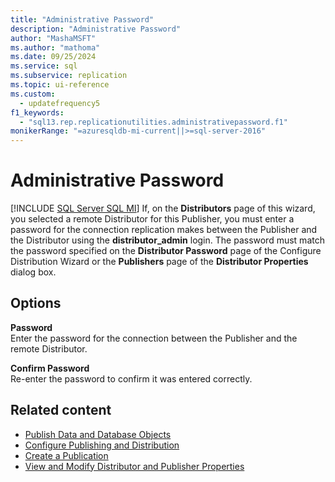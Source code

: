 ```yaml
---
title: "Administrative Password"
description: "Administrative Password"
author: "MashaMSFT"
ms.author: "mathoma"
ms.date: 09/25/2024
ms.service: sql
ms.subservice: replication
ms.topic: ui-reference
ms.custom:
  - updatefrequency5
f1_keywords:
  - "sql13.rep.replicationutilities.administrativepassword.f1"
monikerRange: "=azuresqldb-mi-current||>=sql-server-2016"
---
```

# Administrative Password
[!INCLUDE [SQL Server SQL MI](../../includes/applies-to-version/sql-asdbmi.md)]
  If, on the **Distributors** page of this wizard, you selected a remote Distributor for this Publisher, you must enter a password for the connection replication makes between the Publisher and the Distributor using the **distributor_admin** login. The password must match the password specified on the **Distributor Password** page of the Configure Distribution Wizard or the **Publishers** page of the **Distributor Properties** dialog box.  
  
## Options  
 **Password**  
 Enter the password for the connection between the Publisher and the remote Distributor.  
  
 **Confirm Password**  
 Re-enter the password to confirm it was entered correctly.  
  
## Related content

- [Publish Data and Database Objects](../../relational-databases/replication/publish/publish-data-and-database-objects.md)
- [Configure Publishing and Distribution](../../relational-databases/replication/configure-publishing-and-distribution.md)
- [Create a Publication](../../relational-databases/replication/publish/create-a-publication.md)
- [View and Modify Distributor and Publisher Properties](../../relational-databases/replication/view-and-modify-distributor-and-publisher-properties.md)
